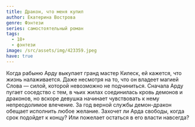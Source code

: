 ```yaml
---
title: Дракон, что меня купил
author: Екатерина Вострова
genre: Фэнтези
series: самостоятельный роман
tags:
  - 18+
  - фэнтези
image: /src/assets/img/423359.jpeg
have: true
---
```

Когда рабыню Арду выкупает гранд мастер Килеск, ей кажется, что жизнь налаживается. Даже несмотря на то, что он владеет магией Слова — силой, которой невозможно не подчиниться. Сначала Арду пугает соседство с тем, в чьих жилах соединилась кровь демонов и драконов, но вскоре девушка начинает чувствовать к нему непреодолимое влечение. За год верной службы демон-дракон обещает исполнить любое желание. Захочет ли Арда свободы, когда срок подойдет к концу? Или пожелает остаться в его власти навсегда?
